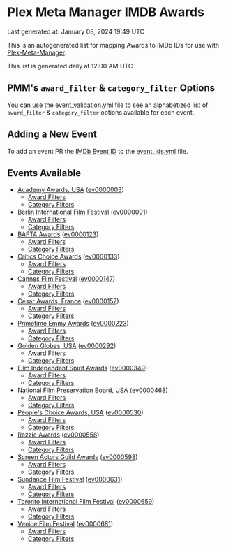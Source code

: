 # Plex Meta Manager IMDB Awards

Last generated at: January 08, 2024 19:49 UTC

This is an autogenerated list for mapping Awards to IMDb IDs for use with [Plex-Meta-Manager](https://github.com/meisnate12/Plex-Meta-Manager).

This list is generated daily at 12:00 AM UTC 

## PMM's `award_filter` & `category_filter` Options

You can use the [event_validation.yml](https://github.com/meisnate12/PMM-IMDb-Awards/blob/master/event_validation.yml) file to see an alphabetized list of `award_filter` & `category_filter` options available for each event.

## Adding a New Event

To add an event PR the [IMDb Event ID](https://www.imdb.com/event/all/) to the [event_ids.yml](https://github.com/meisnate12/PMM-IMDb-Awards/blob/master/event_ids.yml) file.

## Events Available

* [Academy Awards, USA](https://www.imdb.com/event/ev0000003) ([ev0000003](https://github.com/meisnate12/PMM-IMDb-Awards/blob/master/event_validation.yml#LNone))
  * [Award Filters](https://github.com/meisnate12/PMM-IMDb-Awards/blob/master/event_validation.yml#LNone)
  * [Category Filters](https://github.com/meisnate12/PMM-IMDb-Awards/blob/master/event_validation.yml#LNone)
* [Berlin International Film Festival](https://www.imdb.com/event/ev0000091) ([ev0000091](https://github.com/meisnate12/PMM-IMDb-Awards/blob/master/event_validation.yml#LNone))
  * [Award Filters](https://github.com/meisnate12/PMM-IMDb-Awards/blob/master/event_validation.yml#LNone)
  * [Category Filters](https://github.com/meisnate12/PMM-IMDb-Awards/blob/master/event_validation.yml#LNone)
* [BAFTA Awards](https://www.imdb.com/event/ev0000123) ([ev0000123](https://github.com/meisnate12/PMM-IMDb-Awards/blob/master/event_validation.yml#LNone))
  * [Award Filters](https://github.com/meisnate12/PMM-IMDb-Awards/blob/master/event_validation.yml#LNone)
  * [Category Filters](https://github.com/meisnate12/PMM-IMDb-Awards/blob/master/event_validation.yml#LNone)
* [Critics Choice Awards](https://www.imdb.com/event/ev0000133) ([ev0000133](https://github.com/meisnate12/PMM-IMDb-Awards/blob/master/event_validation.yml#LNone))
  * [Award Filters](https://github.com/meisnate12/PMM-IMDb-Awards/blob/master/event_validation.yml#LNone)
  * [Category Filters](https://github.com/meisnate12/PMM-IMDb-Awards/blob/master/event_validation.yml#LNone)
* [Cannes Film Festival](https://www.imdb.com/event/ev0000147) ([ev0000147](https://github.com/meisnate12/PMM-IMDb-Awards/blob/master/event_validation.yml#LNone))
  * [Award Filters](https://github.com/meisnate12/PMM-IMDb-Awards/blob/master/event_validation.yml#LNone)
  * [Category Filters](https://github.com/meisnate12/PMM-IMDb-Awards/blob/master/event_validation.yml#LNone)
* [César Awards, France](https://www.imdb.com/event/ev0000157) ([ev0000157](https://github.com/meisnate12/PMM-IMDb-Awards/blob/master/event_validation.yml#LNone))
  * [Award Filters](https://github.com/meisnate12/PMM-IMDb-Awards/blob/master/event_validation.yml#LNone)
  * [Category Filters](https://github.com/meisnate12/PMM-IMDb-Awards/blob/master/event_validation.yml#LNone)
* [Primetime Emmy Awards](https://www.imdb.com/event/ev0000223) ([ev0000223](https://github.com/meisnate12/PMM-IMDb-Awards/blob/master/event_validation.yml#LNone))
  * [Award Filters](https://github.com/meisnate12/PMM-IMDb-Awards/blob/master/event_validation.yml#LNone)
  * [Category Filters](https://github.com/meisnate12/PMM-IMDb-Awards/blob/master/event_validation.yml#LNone)
* [Golden Globes, USA](https://www.imdb.com/event/ev0000292) ([ev0000292](https://github.com/meisnate12/PMM-IMDb-Awards/blob/master/event_validation.yml#LNone))
  * [Award Filters](https://github.com/meisnate12/PMM-IMDb-Awards/blob/master/event_validation.yml#LNone)
  * [Category Filters](https://github.com/meisnate12/PMM-IMDb-Awards/blob/master/event_validation.yml#LNone)
* [Film Independent Spirit Awards](https://www.imdb.com/event/ev0000349) ([ev0000349](https://github.com/meisnate12/PMM-IMDb-Awards/blob/master/event_validation.yml#LNone))
  * [Award Filters](https://github.com/meisnate12/PMM-IMDb-Awards/blob/master/event_validation.yml#LNone)
  * [Category Filters](https://github.com/meisnate12/PMM-IMDb-Awards/blob/master/event_validation.yml#LNone)
* [National Film Preservation Board, USA](https://www.imdb.com/event/ev0000468) ([ev0000468](https://github.com/meisnate12/PMM-IMDb-Awards/blob/master/event_validation.yml#LNone))
  * [Award Filters](https://github.com/meisnate12/PMM-IMDb-Awards/blob/master/event_validation.yml#LNone)
  * [Category Filters](https://github.com/meisnate12/PMM-IMDb-Awards/blob/master/event_validation.yml#LNone)
* [People's Choice Awards, USA](https://www.imdb.com/event/ev0000530) ([ev0000530](https://github.com/meisnate12/PMM-IMDb-Awards/blob/master/event_validation.yml#LNone))
  * [Award Filters](https://github.com/meisnate12/PMM-IMDb-Awards/blob/master/event_validation.yml#LNone)
  * [Category Filters](https://github.com/meisnate12/PMM-IMDb-Awards/blob/master/event_validation.yml#LNone)
* [Razzie Awards](https://www.imdb.com/event/ev0000558) ([ev0000558](https://github.com/meisnate12/PMM-IMDb-Awards/blob/master/event_validation.yml#LNone))
  * [Award Filters](https://github.com/meisnate12/PMM-IMDb-Awards/blob/master/event_validation.yml#LNone)
  * [Category Filters](https://github.com/meisnate12/PMM-IMDb-Awards/blob/master/event_validation.yml#LNone)
* [Screen Actors Guild Awards](https://www.imdb.com/event/ev0000598) ([ev0000598](https://github.com/meisnate12/PMM-IMDb-Awards/blob/master/event_validation.yml#LNone))
  * [Award Filters](https://github.com/meisnate12/PMM-IMDb-Awards/blob/master/event_validation.yml#LNone)
  * [Category Filters](https://github.com/meisnate12/PMM-IMDb-Awards/blob/master/event_validation.yml#LNone)
* [Sundance Film Festival](https://www.imdb.com/event/ev0000631) ([ev0000631](https://github.com/meisnate12/PMM-IMDb-Awards/blob/master/event_validation.yml#LNone))
  * [Award Filters](https://github.com/meisnate12/PMM-IMDb-Awards/blob/master/event_validation.yml#LNone)
  * [Category Filters](https://github.com/meisnate12/PMM-IMDb-Awards/blob/master/event_validation.yml#LNone)
* [Toronto International Film Festival](https://www.imdb.com/event/ev0000659) ([ev0000659](https://github.com/meisnate12/PMM-IMDb-Awards/blob/master/event_validation.yml#LNone))
  * [Award Filters](https://github.com/meisnate12/PMM-IMDb-Awards/blob/master/event_validation.yml#LNone)
  * [Category Filters](https://github.com/meisnate12/PMM-IMDb-Awards/blob/master/event_validation.yml#LNone)
* [Venice Film Festival](https://www.imdb.com/event/ev0000681) ([ev0000681](https://github.com/meisnate12/PMM-IMDb-Awards/blob/master/event_validation.yml#LNone))
  * [Award Filters](https://github.com/meisnate12/PMM-IMDb-Awards/blob/master/event_validation.yml#LNone)
  * [Category Filters](https://github.com/meisnate12/PMM-IMDb-Awards/blob/master/event_validation.yml#LNone)
